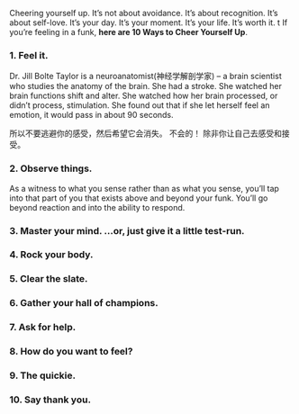 Cheering yourself up. It’s not about avoidance. It’s about recognition. It’s about self-love. It’s your day. It’s your moment. It’s your life. It’s worth it.
t
If you’re feeling in a funk, **here are 10 Ways to Cheer Yourself Up**.

### 1. Feel it.
Dr. Jill Bolte Taylor is a neuroanatomist(神经学解剖学家) – a brain scientist who studies the anatomy of the brain. 
She had a stroke. She watched her brain functions shift and alter. She watched how her brain processed, or didn’t process, stimulation. She found out that if she let herself feel an emotion, it would pass in about 90 seconds. 

所以不要逃避你的感受，然后希望它会消失。
不会的！
除非你让自己去感受和接受。 

### 2. Observe things.
As a witness to what you sense rather than as what you sense, you’ll tap into that part of you that exists above and beyond your funk. You’ll go beyond reaction and into the ability to respond.

### 3.  Master your mind. …or, just give it a little test-run.
### 4. Rock your body.
### 5. Clear the slate.
### 6. Gather your hall of champions.
###  7. Ask for help.
###  8. How do you want to feel?
### 9. The quickie.
### 10. Say thank you.
